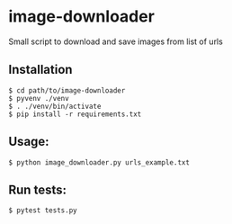 # image-downloader
Small script to download and save images from list of urls

## Installation

```
$ cd path/to/image-downloader
$ pyvenv ./venv
$ . ./venv/bin/activate
$ pip install -r requirements.txt
```

## Usage: 

```
$ python image_downloader.py urls_example.txt
```

## Run tests:

```
$ pytest tests.py
```
